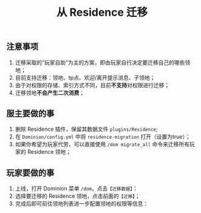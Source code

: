 ﻿---
title: 从 Residence 迁移
createTime: 2025/02/24 16:32:21
permalink: /doc/owner/other/res-migrate/
---

## 注意事项

1. 迁移采取的“玩家自助”为主的方案，即由玩家自行决定要迁移自己的哪些领地；
2. 目前支持迁移：领地、tp点、欢迎/离开提示消息、子领地；
3. 由于对权限的存储、索引方式不同，目前**不支持**对权限进行迁移；
4. 迁移领地**不会产生二次消费**；

## 服主要做的事

1. 删除 Residence 插件，保留其数据文件 `plugins/Residence`;
2. 在 `Dominion/config.yml` 中将 `residence-migration` 打开（设置为true）；
3. 如果你希望为玩家代劳，可以直接使用 `/dom migrate_all` 命令来迁移所有玩家的 Residence 领地；

## 玩家要做的事

1. 上线，打开 Dominion 菜单 `/dom`，点击`【迁移数据】`：
2. 选择要迁移的 Residence 领地，点击前面的`【迁移】`；
3. 完成后即可前往领地列表进一步配置领地的权限等信息：

